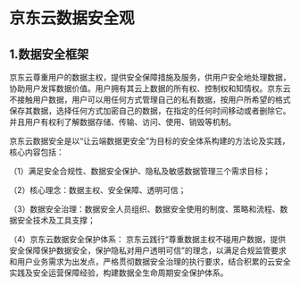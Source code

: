 # 京东云数据安全观
## 1.数据安全框架
京东云尊重用户的数据主权，提供安全保障措施及服务，供用户安全地处理数据，协助用户发挥数据价值。用户拥有其云上数据的所有权、控制权和知情权。京东云不接触用户数据，用户可以用任何方式管理自己的私有数据，按用户所希望的格式保存其数据，选择任何方式加密自己的数据，在指定的任何时间移动或者删除它。并且用户有权利了解数据存储、传输、访问、使用、销毁等机制。
 
京东云数据安全是以“让云端数据更安全”为目标的安全体系构建的方法论及实践，核心内容包括：

（1）满足安全合规性、数据安全保护、隐私及敏感数据管理三个需求目标；

（2）核心理念：数据主权、安全保障、透明可信；

（3）数据安全治理：数据安全人员组织、数据安全使用的制度、策略和流程、数据安全技术及工具支撑；

（4）京东云数据安全保护体系： 京东云践行“尊重数据主权不碰用户数据，提供安全保障保护数据安全，保护隐私对用户透明可信”的理念，以满足合规监管要求和用户业务需求为出发点，严格贯彻数据安全治理的执行要求，结合积累的云安全实践及安全运营保障经验，构建数据全生命周期安全保护体系。

